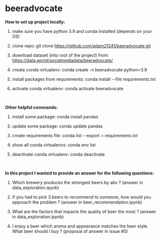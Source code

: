 # beeradvocate


**How to set up project locally:**

1) make sure you have python 3.9 and conda installed (depends on your OS)

2) clone repo:
git clone https://github.com/adam21241/beeradvocate.git

3) download dataset (into root of the project) from:
https://data.world/socialmediadata/beeradvocate/

4) create conda virtualenv:
conda create -n beeradvocate python=3.9

5) install packages from requirements:
conda install --file requirements.txt

6) activate conda virtualenv:
conda activate beeradvocate
</br>

**Other helpful commands:**

1) install some package:
conda install pandas

2) update some package:
conda update pandas

3) create requirements file:
conda list --export > requirements.txt

4) show all conda virtualenvs:
conda env list

5) deactivate conda virtualenv:
conda deactivate
</br>

**In this project I wanted to provide an answer for the following questions:**

1. Which brewery produces the strongest beers by abv ? (answer in data_exploration.ipynb)

2. If you had to pick 3 beers to recommend to someone, how would you approach the problem ? (answer in beer_recommendation.ipynb)

3. What are the factors that impacts the quality of beer the most ? (answer in data_exploration.ipynb)

4. I enjoy a beer which aroma and appearance matches the beer style. What beer should I buy ? (proposal of answer in issue #5)
